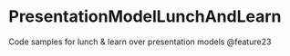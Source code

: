 # PresentationModelLunchAndLearn
Code samples for lunch &amp; learn over presentation models @feature23
